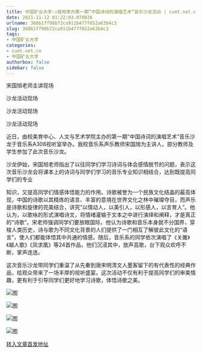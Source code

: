 ```yaml
---
title: 中国矿业大学->我校举办第一期“中国诗词的演唱艺术”音乐沙龙活动 | cumt.net.cn
date: 2021-11-12 01:22:03.070026
urlname: 368b1ff98b72ca911b477f652a63b4c3
slug: 368b1ff98b72ca911b477f652a63b4c3
tags: 
- 中国矿业大学
categories:
- cumt.net.cn
- 中国矿业大学
authorbox: false
sidebar: false
---
```

宋国旭老师主讲现场

沙龙活动现场

沙龙活动现场

沙龙活动现场

近日，由校美育中心、人文与艺术学院主办的第一期“中国诗词的演唱艺术”音乐沙龙于音乐系A308视听室举办。我校音乐系声乐教师宋国旭为主讲人，部分教师及学生参加了此次音乐沙龙。

沙龙伊始，宋国旭老师指出了以往同学们学习诗词与体会感情脱节的问题，表示这次音乐沙龙会将课本上的诗词与同学们学习的音乐专业知识相结合，达到既提高同学们的专业
<!--more-->
知识，又提高同学们情感体悟能力的作用。诗歌被誉为一个民族文化结晶的最高体现，中国的诗歌以其精炼的语言、丰富的意境在世界文化之林中璀璨夺目，而声乐是诗歌和旋律的完美结合，讲究“以情动人，以美引人，以形感人，以言育人”。他认为，以歌咏的形式演唱诗文，将情绪灌输于文本之中进行演绎和阐释，才是真正的“诗歌”。宋老师强调同学们要放眼国际，他认为诗歌和音乐本身就不分国界，穿梭人类历史，诗与歌为不同文化背景的人们提供了一门相互了解彼此文化的“语言”，使人们都能体悟其中共通的情感。随后，音乐系的同学依次演唱了《关雎》《越人歌》《凤求凰》等24首作品，他们沉浸其中，放声高歌，台下观众欢呼不断，掌声连连。

这次音乐沙龙带同学们重温了从先秦到唐宋明清文人墨客留下的有代表性的经典作品，给观众带来了一场丰厚的视听盛宴。这次活动不仅有利于提高同学们的审美情趣，更有利于引导同学们更好地学习诗歌，体悟诗歌之美。

![图](http://xwzx.cumt.edu.cn/_upload/article/images/e3/e4/118091554e8bbaeef8a55c27d7fe/86e25e93-f774-403a-bd46-bcf8e2c64fd4.png)

![图](http://xwzx.cumt.edu.cn/_upload/article/images/e3/e4/118091554e8bbaeef8a55c27d7fe/a752c246-9b8e-49f9-9147-797a6e2f3836.png)

![图](http://xwzx.cumt.edu.cn/_upload/article/images/e3/e4/118091554e8bbaeef8a55c27d7fe/daac8761-0657-4fad-9e91-c133cdd20c33.png)

![图](http://xwzx.cumt.edu.cn/_upload/article/images/e3/e4/118091554e8bbaeef8a55c27d7fe/90292828-302f-4089-9967-97fd3b214658.png)

[转入文章首发地址](http://xwzx.cumt.edu.cn/53/3b/c523a611131/page.htm)